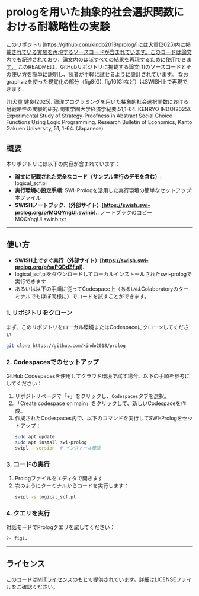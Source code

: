 # prologを用いた抽象的社会選択関数における耐戦略性の実験

このリポジトリ[https://github.com/kindo2018/prolog/]には犬童(2025)内に掲載されている実験を再現するソースコードが含まれています。このコードは論文内でも記述されており，論文内のほぼすべての結果を再現するために使用できます．
このREADMEは、GitHubリポジトリに掲載する論文[1]のソースコードとその使い方を簡単に説明し、読者が手軽に試せるように設計されています。
なおgraphvizを使った視覚化の部分（fig8(G), fig10(G)など）はSWISH上で再現できます．

[1]犬童 健良(2025). 論理プログラミングを用いた抽象的社会選択関数における耐戦略性の実験的研究.関東学園大学経済学紀要,51,1-64. KENRYO INDO(2025). Experimental Study of Strategy-Proofness in Abstract Social Choice Functions Using Logic Programming. Research Bulletin of Economics, Kanto Gakuen University, 51, 1-64. (Japanese)

## 概要

本リポジトリには以下の内容が含まれています：
- **論文に記載された完全なコード（サンプル実行のデモを含む）**: logical_scf.pl
- **実行環境の設定手順**: SWI-Prologを活用した実行環境の簡単なセットアップ:本ファイル
- **SWISHノートブック.（外部サイト）[https://swish.swi-prolog.org/p/MQQYngUl.swinb].**: ノートブックのコピー MQQYngUl.swinb.txt

---
## 使い方

- **SWISH上ですぐ実行（外部サイト）[https://swish.swi-prolog.org/p/saPQDdZf.pl].**
- logical_scf.plをダウンロードしてローカルインストールされたswi-prologで実行できます．
- あるいは以下の手順に従ってCodespace上（あるいはColaboratoryのターミナルでもほぼ同様に）でコードを試すことができます。

### 1. **リポジトリをクローン**
まず、このリポジトリをローカル環境またはCodespaceにクローンしてください：
```bash
git clone https://github.com/kindo2018/prolog
```

### 2. **Codespacesでのセットアップ**
GitHub Codespacesを使用してクラウド環境で試す場合、以下の手順を参考にしてください：
1. リポジトリページで「+」をクリックし、`Codespaces`タブを選択。
2. 「Create codespace on main」をクリックして、新しいCodespaceを作成。
3. 作成されたCodespaces内で、以下のコマンドを実行してSWI-Prologをセットアップ：
   ```bash
   sudo apt update
   sudo apt install swi-prolog
   swipl --version  # インストール確認
   ```

### 3. **コードの実行**
1. Prologファイルをエディタで開きます
2. 次のようにターミナルからコードを実行します：
   ```bash
   swipl -s logical_scf.pl
   ```

### 4. **クエリを実行**
対話モードでPrologクエリを試してください：
```prolog
?- fig1.
```

---

## ライセンス

このコードは[MITライセンス](LICENSE)のもとで提供されています。詳細はLICENSEファイルをご確認ください。
